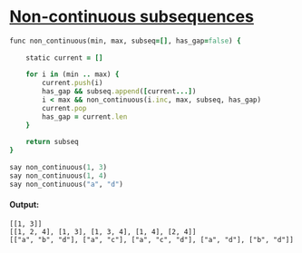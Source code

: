 [1]: https://rosettacode.org/wiki/Non-continuous_subsequences

# [Non-continuous subsequences][1]

```ruby
func non_continuous(min, max, subseq=[], has_gap=false) {
 
    static current = []
 
    for i in (min .. max) {
        current.push(i)
        has_gap && subseq.append([current...])
        i < max && non_continuous(i.inc, max, subseq, has_gap)
        current.pop
        has_gap = current.len
    }
 
    return subseq
}
 
say non_continuous(1, 3)
say non_continuous(1, 4)
say non_continuous("a", "d")
```

#### Output:
```
[[1, 3]]
[[1, 2, 4], [1, 3], [1, 3, 4], [1, 4], [2, 4]]
[["a", "b", "d"], ["a", "c"], ["a", "c", "d"], ["a", "d"], ["b", "d"]]
```
